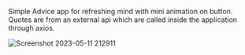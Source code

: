 Simple Advice app for refreshing mind with mini animation on button.
Quotes are from an external api which are called inside the application through axios.

![Screenshot 2023-05-11 212911](https://github.com/jubinjames007/advice-app-react/assets/56087412/cfc16a05-5a9a-435a-977c-3e2b34cf8eb5)
